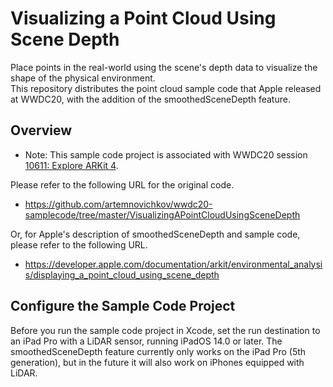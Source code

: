 # Visualizing a Point Cloud Using Scene Depth

Place points in the real-world using the scene's depth data to visualize the shape of the physical environment.  
This repository distributes the point cloud sample code that Apple released at WWDC20, with the addition of the smoothedSceneDepth feature.

## Overview

- Note: This sample code project is associated with WWDC20 session [10611: Explore ARKit 4](https://developer.apple.com/wwdc20/10611/).

Please refer to the following URL for the original code.
- https://github.com/artemnovichkov/wwdc20-samplecode/tree/master/VisualizingAPointCloudUsingSceneDepth

Or, for Apple's description of smoothedSceneDepth and sample code, please refer to the following URL.
- https://developer.apple.com/documentation/arkit/environmental_analysis/displaying_a_point_cloud_using_scene_depth

## Configure the Sample Code Project

Before you run the sample code project in Xcode, set the run destination to an iPad Pro with a LiDAR sensor, running iPadOS 14.0 or later.
The smoothedSceneDepth feature currently only works on the iPad Pro (5th generation), but in the future it will also work on iPhones equipped with LiDAR.
